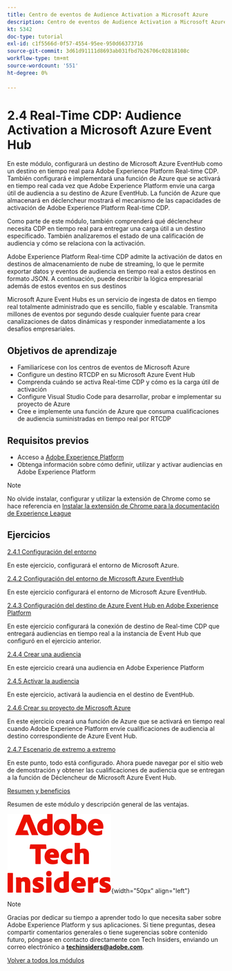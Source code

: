 ```yaml
---
title: Centro de eventos de Audience Activation a Microsoft Azure
description: Centro de eventos de Audience Activation a Microsoft Azure
kt: 5342
doc-type: tutorial
exl-id: c1f5566d-0f57-4554-95ee-950d66373716
source-git-commit: 3d61d91111d8693ab031fbd7b26706c02818108c
workflow-type: tm+mt
source-wordcount: '551'
ht-degree: 0%

---
```


# 2.4 Real-Time CDP: Audience Activation a Microsoft Azure Event Hub

En este módulo, configurará un destino de Microsoft Azure EventHub como un destino en tiempo real para Adobe Experience Platform Real-time CDP. También configurará e implementará una función de Azure que se activará en tiempo real cada vez que Adobe Experience Platform envíe una carga útil de audiencia a su destino de Azure EventHub. La función de Azure que almacenará en déclencheur mostrará el mecanismo de las capacidades de activación de Adobe Experience Platform Real-time CDP.

Como parte de este módulo, también comprenderá qué déclencheur necesita CDP en tiempo real para entregar una carga útil a un destino especificado. También analizaremos el estado de una calificación de audiencia y cómo se relaciona con la activación.

Adobe Experience Platform Real-time CDP admite la activación de datos en destinos de almacenamiento de nube de streaming, lo que le permite exportar datos y eventos de audiencia en tiempo real a estos destinos en formato JSON. A continuación, puede describir la lógica empresarial además de estos eventos en sus destinos

Microsoft Azure Event Hubs es un servicio de ingesta de datos en tiempo real totalmente administrado que es sencillo, fiable y escalable. Transmita millones de eventos por segundo desde cualquier fuente para crear canalizaciones de datos dinámicas y responder inmediatamente a los desafíos empresariales.

## Objetivos de aprendizaje

- Familiarícese con los centros de eventos de Microsoft Azure
- Configure un destino RTCDP en su Microsoft Azure Event Hub
- Comprenda cuándo se activa Real-time CDP y cómo es la carga útil de activación
- Configure Visual Studio Code para desarrollar, probar e implementar su proyecto de Azure
- Cree e implemente una función de Azure que consuma cualificaciones de audiencia suministradas en tiempo real por RTCDP

## Requisitos previos

- Acceso a [Adobe Experience Platform](https://experience.adobe.com/platform)
- Obtenga información sobre cómo definir, utilizar y activar audiencias en Adobe Experience Platform

>[!NOTE]
>
>No olvide instalar, configurar y utilizar la extensión de Chrome como se hace referencia en [Instalar la extensión de Chrome para la documentación de Experience League](../../../getting-started/gettingstarted/ex1.md)

## Ejercicios

[2.4.1 Configuración del entorno](./ex1.md)

En este ejercicio, configurará el entorno de Microsoft Azure.

[2.4.2 Configuración del entorno de Microsoft Azure EventHub](./ex2.md)

En este ejercicio configurará el entorno de Microsoft Azure EventHub.

[2.4.3 Configuración del destino de Azure Event Hub en Adobe Experience Platform](./ex3.md)

En este ejercicio configurará la conexión de destino de Real-time CDP que entregará audiencias en tiempo real a la instancia de Event Hub que configuró en el ejercicio anterior.

[2.4.4 Crear una audiencia](./ex4.md)

En este ejercicio creará una audiencia en Adobe Experience Platform

[2.4.5 Activar la audiencia](./ex5.md)

En este ejercicio, activará la audiencia en el destino de EventHub.

[2.4.6 Crear su proyecto de Microsoft Azure](./ex6.md)

En este ejercicio creará una función de Azure que se activará en tiempo real cuando Adobe Experience Platform envíe cualificaciones de audiencia al destino correspondiente de Azure Event Hub.

[2.4.7 Escenario de extremo a extremo](./ex7.md)

En este punto, todo está configurado. Ahora puede navegar por el sitio web de demostración y obtener las cualificaciones de audiencia que se entregan a la función de Déclencheur de Microsoft Azure Event Hub.

[Resumen y beneficios](./summary.md)

Resumen de este módulo y descripción general de las ventajas.

![Perspectivas técnicas](./../../../../assets/images/techinsiders.png){width="50px" align="left"}

>[!NOTE]
>
>Gracias por dedicar su tiempo a aprender todo lo que necesita saber sobre Adobe Experience Platform y sus aplicaciones. Si tiene preguntas, desea compartir comentarios generales o tiene sugerencias sobre contenido futuro, póngase en contacto directamente con Tech Insiders, enviando un correo electrónico a **techinsiders@adobe.com**.

[Volver a todos los módulos](./../../../../overview.md)
